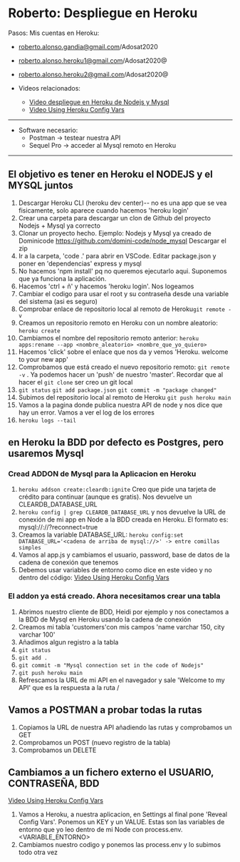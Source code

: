 # Roberto: Despliegue en Heroku
Pasos:
Mis cuentas en Heroku:
* roberto.alonso.gandia@gmail.com/Adosat2020
* roberto.alonso.heroku1@gmail.com/Adosat2020@
* roberto.alonso.heroku2@gmail.com/Adosat2020@

* Videos relacionados:
  * [Video despliegue en Heroku de Nodejs y Mysql](https://www.youtube.com/watch?v=dw1y7qwNb4E&t=647s "Click to go to the Video")
  * [Video Using Heroku Config Vars](https://www.youtube.com/watch?v=FEK2i4f8gNU "Click to go to the Video")
___
* Software necesario:
  * Postman -> testear nuestra API
  * Sequel Pro -> acceder al Mysql remoto en Heroku
___
## El objetivo es tener en Heroku el NODEJS y el MYSQL juntos

1. Descargar Heroku CLI (heroku dev center)-- no es una app que se vea fisicamente, solo aparece cuando hacemos 'heroku login'
1. Crear una carpeta para descargar un clon de Github del proyecto Nodejs + Mysql ya correcto
1. Clonar un proyecto hecho.  Ejemplo: Nodejs y Mysql ya creado
    de Dominicode https://github.com/domini-code/node_mysql
    Descargar el zip
1. Ir a la carpeta, 'code .' para abrir en VSCode. Editar package.json y poner en 'dependencias' express y mysql
1. No hacemos 'npm install' pq no queremos ejecutarlo aqui. Suponemos que ya funciona la aplicación.
1. Hacemos 'ctrl + ñ' y hacemos 'heroku login'. Nos logeamos
1. Cambiar el codigo para usar el root y su contraseña desde una variable del sistema (asi es seguro)
1. Comprobar enlace de repositorio local al remoto de Heroku`git remote -v`
1. Creamos un repositorio remoto en Heroku con un nombre aleatorio: `heroku create`
1. Cambiamos el nombre del repositorio remoto anterior: `heroku apps:rename --app <nombre_aleatorio> <nombre_que_yo_quiero>`
1. Hacemos 'click' sobre el enlace que nos da y vemos 'Heroku. welcome to your new app'
1. Comprobamos que está creado el nuevo repositorio remoto: `git remote -v` . Ya podemos hacer un 'push' de nuestro 'master'.
Recordar que al hacer el `git clone` ser creo un git local
1. `git status` `git add package.json` `git commit -m "package changed"`
1. Subimos del repositorio local al remoto de Heroku `git push heroku main`
1. Vamos a la pagina donde publica nuestra API de node y nos dice que hay un error. Vamos a ver el log de los errores
1. `heroku logs --tail`
## en Heroku la BDD por defecto es Postgres, pero usaremos Mysql
### Cread ADDON de Mysql para la Aplicacion en Heroku
1. `heroku addson create:cleardb:ignite` Creo que pide una tarjeta de crédito para continuar (aunque es gratis).
Nos devuelve un CLEARDB_DATABASE_URL
1. `heroku config | grep CLEARDB_DATABASE_URL` y nos devuelve la URL de conexión de mi app en Node a la BDD creada en Heroku.
El formato es: mysql://<usuario>:<password>/<host>/<nombreBDD>?reconnect=true
1. Creamos la variable DATABASE_URL: `heroku config:set DATABASE_URL='<cadena de arriba de mysql://>' -> entre comillas simples `
1. Vamos al app.js y cambiamos el usuario, password, base de datos de la cadena de conexión que tenemos
1. Debemos usar variables de entorno como dice en este video y no dentro del código: 
[Video Using Heroku Config Vars](https://www.youtube.com/watch?v=FEK2i4f8gNU "Click to go to the Video")
### El addon ya está creado. Ahora necesitamos crear una tabla
1. Abrimos nuestro cliente de BDD, Heidi por ejemplo y nos conectamos a la BDD de Mysql en Heroku usando la cadena de conexión
1. Creamos mi tabla 'customers'con mis campos 'name varchar 150, city varchar 100'
1. Añadimos algun registro a la tabla
1.  `git status`
1. `git add .`
1. `git commit -m "Mysql connection set in the code of Nodejs"`
1. `git push heroku main`
1. Refrescamos la URL de mi API en el navegador y sale 'Welcome to my API' que es la respuesta a la ruta /
## Vamos a POSTMAN a probar todas la rutas
1. Copiamos la URL de nuestra API añadiendo las rutas y comprobamos un GET
1. Comprobamos un POST (nuevo registro de la tabla)
1. Comprobamos un DELETE
## Cambiamos a un fichero externo el USUARIO, CONTRASEÑA, BDD 
[Video Using Heroku Config Vars](https://www.youtube.com/watch?v=FEK2i4f8gNU "Click to go to the Video")
1. Vamos a Heroku, a nuestra aplicacion, en Settings al final pone 'Reveal Config Vars'. Ponemos un KEY y un VALUE.
Estas son las variables de entorno que yo leo dentro de mi Node con process.env.<VARIABLE_ENTORNO>
1. Cambiamos nuestro codigo y ponemos las process.env y lo subimos todo otra vez 
